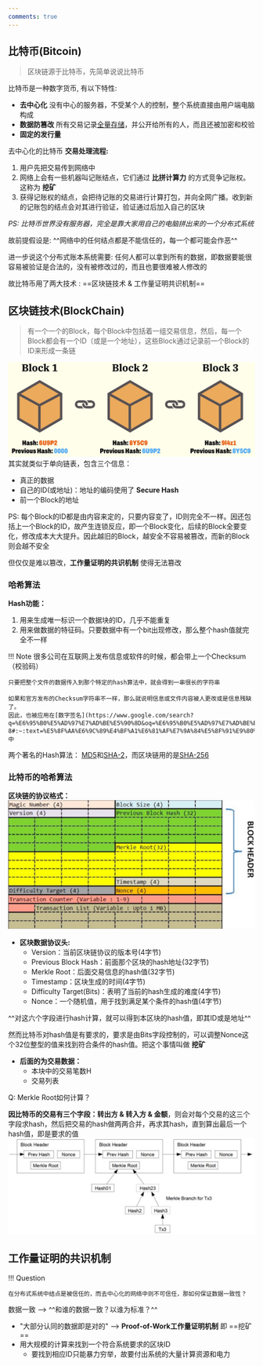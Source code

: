 ```yaml
---
comments: true
--- 
```


## 比特币(Bitcoin)

> 区块链源于比特币，先简单说说比特币

比特币是一种数字货币, 有以下特性:

- **去中心化** 没有中心的服务器，不受某个人的控制，整个系统直接由用户端电脑构成
- **数据防篡改** 所有交易记录[全量存储](https://www.google.com/search?q=%E5%85%A8%E9%87%8F%E4%BF%9D%E5%AD%98&oq=%E5%85%A8%E9%87%8F%E4%BF%9D%E5%AD%98&gs_lcrp=EgZjaHJvbWUyBggAEEUYOTIKCAEQABiABBiiBDIKCAIQABiABBiiBDIKCAMQABiABBiiBDIKCAQQABiABBiiBNIBCDg4MDBqMWo3qAIAsAIA&sourceid=chrome&ie=UTF-8#:~:text=%E6%AF%8F%E5%A4%A9%E5%AD%98%E5%82%A8%E6%9C%80%E6%96%B0%E4%B8%80%E5%A4%A9%E5%85%A8%E9%87%8F%E6%95%B0%E6%8D%AE%EF%BC%8C%E6%AF%8F%E5%A4%A9%E5%9C%A8%E6%BA%90%E7%B3%BB%E7%BB%9F%E5%85%A8%E9%87%8F%E6%8F%90%E5%8F%96%E6%9C%80%E6%96%B0%E6%95%B0%E6%8D%AE%EF%BC%8C%E8%BF%9B%E8%A1%8C%E5%AD%98%E5%82%A8)，并公开给所有的人，而且还被加密和校验
- **固定的发行量**

去中心化的比特币 **交易处理流程:**

1. 用户先把交易传到网络中
2. 网络上会有一些机器叫记账结点，它们通过 **比拼计算力** 的方式竞争记账权。这称为 **挖矿**
3. 获得记账权的结点，会把待记账的交易进行计算打包，并向全网广播。收到新的记账包的结点会对其进行验证，验证通过后加入自己的区块

*PS: 比特币世界没有服务器，完全是靠大家用自己的电脑拼出来的一个分布式系统*

故前提假设是: ^^网络中的任何结点都是不能信任的，每一个都可能会作恶^^

进一步说这个分布式账本系统需要: 任何人都可以拿到所有的数据，即数据要能很容易被验证是合法的，没有被修改过的，而且也要很难被人修改的

故比特币用了两大技术 :  ==区块链技术 & 工作量证明共识机制==

## 区块链技术(BlockChain)

> 有一个一个的Block，每个Block中包括着一组交易信息，然后，每一个Block都会有一个ID（或是一个地址），这些Block通过记录前一个Block的ID来形成一条链

![blockChain](assets/blockChain.jpg)
其实就类似于单向链表，包含三个信息：

- 真正的数据
- 自己的ID(或地址)：地址的编码使用了 **Secure Hash**
- 前一个Block的地址

PS: 每个Block的ID都是由内容来定的，只要内容变了，ID则完全不一样。因还包括上一个Block的ID，故产生连锁反应，即一个Block变化，后续的Block全要变化，修改成本大大提升。因此越旧的Block，越安全不容易被篡改，而新的Block则会越不安全

但仅仅是难以篡改，**工作量证明的共识机制** 使得无法篡改

### 哈希算法

**Hash功能：**

1. 用来生成唯一标识一个数据块的ID，几乎不能重复
2. 用来做数据的特征码。只要数据中有一个bit出现修改，那么整个hash值就完全不一样

!!! Note
    很多公司在互联网上发布信息或软件的时候，都会带上一个Checksum（校验码）
    
    只要把整个文件的数据传入到那个特定的hash算法中，就会得到一串很长的字符串
    
    如果和官方发布的Checksum字符串不一样，那么就说明信息或文件内容被人更改或是信息残缺了。
    因此，也被应用在[数字签名](https://www.google.com/search?q=%E6%95%B0%E5%AD%97%E7%AD%BE%E5%90%8D&oq=%E6%95%B0%E5%AD%97%E7%AD%BE%E5%90%8D&gs_lcrp=EgZjaHJvbWUyBggAEEUYOTIGCAEQABgeMgYIAhAAGB4yBggDEAAYHjIGCAQQABgeMgYIBRAAGB4yBggGEAAYHjIGCAcQRRg90gEINTQ2M2oxajSoAgCwAgA&sourceid=chrome&ie=UTF-8#:~:text=%E5%8F%AA%E6%9C%89%E4%BF%A1%E6%81%AF%E7%9A%84%E5%8F%91%E9%80%81%E8%80%85%E6%89%8D%E8%83%BD%E4%BA%A7%E7%94%9F%E7%9A%84%E5%88%AB%E4%BA%BA%E6%97%A0%E6%B3%95%E4%BC%AA%E9%80%A0%E7%9A%84%E4%B8%80%E6%AE%B5%E6%95%B0%E5%AD%97%E4%B8%B2%EF%BC%8C%E8%BF%99%E6%AE%B5%E6%95%B0%E5%AD%97%E4%B8%B2%E5%90%8C%E6%97%B6%E4%B9%9F%E6%98%AF%E5%AF%B9%E4%BF%A1%E6%81%AF%E7%9A%84%E5%8F%91%E9%80%81%E8%80%85%E5%8F%91%E9%80%81%E4%BF%A1%E6%81%AF%E7%9C%9F%E5%AE%9E%E6%80%A7%E7%9A%84%E4%B8%80%E4%B8%AA%E6%9C%89%E6%95%88%E8%AF%81%E6%98%8E)中

两个著名的Hash算法： [MD5](https://en.wikipedia.org/wiki/MD5)和[SHA-2](https://en.wikipedia.org/wiki/SHA-2)，而区块链用的是[SHA-256](https://en.wikipedia.org/wiki/SHA-2)

### 比特币的哈希算法

**区块链的协议格式：**
![blockheader](assets/blockheader.jpg)

- **区块数据协议头:**
    - Version：当前区块链协议的版本号(4字节)
    - Previous Block Hash：前面那个区块的hash地址(32字节)
    - Merkle Root：后面交易信息的hash值(32字节)
    - Timestamp：区块生成的时间(4字节)
    - Difficulty Target(Bits)：表明了当前的hash生成的难度(4字节)
    - Nonce：一个随机值，用于找到满足某个条件的hash值(4字节)

^^对这六个字段进行hash计算，就可以得到本区块的hash值，即其ID或是地址^^

然而比特币对hash值是有要求的，要求是由Bits字段控制的，可以调整Nonce这个32位整型的值来找到符合条件的hash值。把这个事情叫做 **挖矿**

- **后面的为交易数据：**
    - 本块中的交易笔数H
    - 交易列表

Q: Merkle Root如何计算？

**因比特币的交易有三个字段：转出方 & 转入方 & 金额**，则会对每个交易的这三个字段求hash，然后把交易的hash做两两合并，再求其hash，直到算出最后一个hash值，即是要求的值
![merkle-root](assets/merkle-root.jpg)

## 工作量证明的共识机制

!!! Question

    在分布式系统中结点是被信任的，而去中心化的网络中则不可信任，那如何保证数据一致性？

数据一致 --> ^^和谁的数据一致？以谁为标准？^^

- "大部分认同的数据即是对的"  --> **Proof-of-Work工作量证明机制** 即 ==挖矿==
- 用大规模的计算来找到一个符合系统要求的区块ID
    * 要找到相应ID只能暴力穷举，故要付出系统的大量计算资源和电力